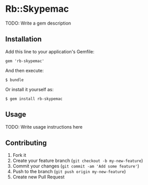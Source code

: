 # Rb::Skypemac

TODO: Write a gem description

## Installation

Add this line to your application's Gemfile:

    gem 'rb-skypemac'

And then execute:

    $ bundle

Or install it yourself as:

    $ gem install rb-skypemac

## Usage

TODO: Write usage instructions here

## Contributing

1. Fork it
2. Create your feature branch (`git checkout -b my-new-feature`)
3. Commit your changes (`git commit -am 'Add some feature'`)
4. Push to the branch (`git push origin my-new-feature`)
5. Create new Pull Request
